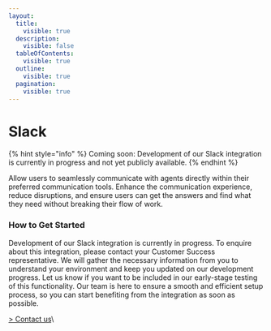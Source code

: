 ```yaml
---
layout:
  title:
    visible: true
  description:
    visible: false
  tableOfContents:
    visible: true
  outline:
    visible: true
  pagination:
    visible: true
---
```


# Slack

{% hint style="info" %}
Coming soon: Development of our Slack integration is currently in progress and not yet publicly available.
{% endhint %}

Allow users to seamlessly communicate with agents directly within their preferred communication tools. Enhance the communication experience, reduce disruptions, and ensure users can get the answers and find what they need without breaking their flow of work.

### How to Get Started

Development of our Slack integration is currently in progress. To enquire about this integration, please contact your Customer Success representative. We will gather the necessary information from you to understand your environment and keep you updated on our development progress. Let us know if you want to be included in our early-stage testing of this functionality. Our team is here to ensure a smooth and efficient setup process, so you can start benefiting from the integration as soon as possible.

[> Contact us](https://mindset-ai.atlassian.net/servicedesk/customer/portal/1/group/10/create/41)\
